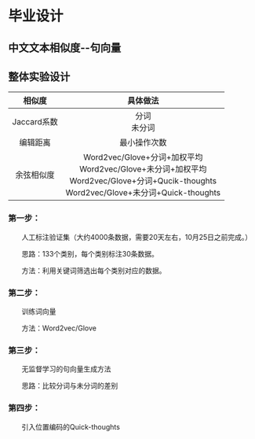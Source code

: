 # 毕业设计
## 中文文本相似度--句向量
## 整体实验设计
|相似度|具体做法|
|:----:|:----:|
|Jaccard系数|分词<br>未分词|
|编辑距离|最小操作次数|
|余弦相似度|Word2vec/Glove+分词+加权平均<br>Word2vec/Glove+未分词+加权平均<br>Word2vec/Glove+分词+Qucik-thoughts<br>Word2vec/Glove+未分词+Quick-thoughts|

### 第一步：
&#160; &#160; &#160; &#160;人工标注验证集（大约4000条数据，需要20天左右，10月25日之前完成。）

&#160; &#160; &#160; &#160;思路：133个类别，每个类别标注30条数据。
    
&#160; &#160; &#160; &#160;方法：利用关键词筛选出每个类别对应的数据。

### 第二步：
&#160; &#160; &#160; &#160;训练词向量

&#160; &#160; &#160; &#160;方法：Word2vec/Glove

### 第三步：
&#160; &#160; &#160; &#160;无监督学习的句向量生成方法

&#160; &#160; &#160; &#160;思路：比较分词与未分词的差别

### 第四步：
&#160; &#160; &#160; &#160;引入位置编码的Quick-thoughts
